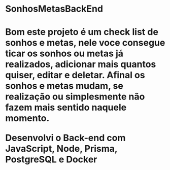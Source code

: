 # SonhosMetasBackEnd
<h1>
Bom este projeto é um check list de sonhos e metas,
nele voce consegue ticar os sonhos ou metas já realizados,
adicionar mais quantos quiser, editar e deletar.
Afinal os sonhos e metas mudam,
se realização ou simplesmente não fazem mais sentido naquele momento.

Desenvolvi o Back-end com JavaScript, Node, Prisma, PostgreSQL e Docker</h1>
